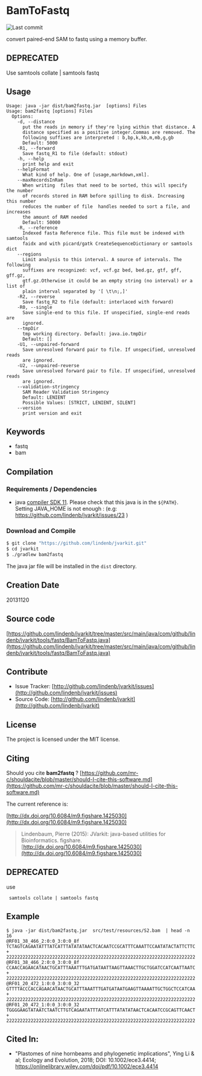 # BamToFastq

![Last commit](https://img.shields.io/github/last-commit/lindenb/jvarkit.png)

convert paired-end SAM to fastq using a memory buffer.


## DEPRECATED

Use samtools collate | samtools fastq

## Usage

```
Usage: java -jar dist/bam2fastq.jar  [options] Files
Usage: bam2fastq [options] Files
  Options:
    -d, --distance
      put the reads in memory if they're lying within that distance. A 
      distance specified as a positive integer.Commas are removed. The 
      following suffixes are interpreted : b,bp,k,kb,m,mb,g,gb
      Default: 5000
    -R1, --forward
      Save fastq_R1 to file (default: stdout)
    -h, --help
      print help and exit
    --helpFormat
      What kind of help. One of [usage,markdown,xml].
    --maxRecordsInRam
      When writing  files that need to be sorted, this will specify the number 
      of records stored in RAM before spilling to disk. Increasing this number 
      reduces the number of file  handles needed to sort a file, and increases 
      the amount of RAM needed
      Default: 50000
    -R, --reference
      Indexed fasta Reference file. This file must be indexed with samtools 
      faidx and with picard/gatk CreateSequenceDictionary or samtools dict
    --regions
      Limit analysis to this interval. A source of intervals. The following 
      suffixes are recognized: vcf, vcf.gz bed, bed.gz, gtf, gff, gff.gz, 
      gtf.gz.Otherwise it could be an empty string (no interval) or a list of 
      plain interval separated by '[ \t\n;,]'
    -R2, --reverse
      Save fastq_R2 to file (default: interlaced with forward)
    -R0, --single
      Save single-end to this file. If unspecified, single-end reads are 
      ignored. 
    --tmpDir
      tmp working directory. Default: java.io.tmpDir
      Default: []
    -U1, --unpaired-forward
      Save unresolved forward pair to file. If unspecified, unresolved reads 
      are ignored.
    -U2, --unpaired-reverse
      Save unresolved forward pair to file. If unspecified, unresolved reads 
      are ignored.
    --validation-stringency
      SAM Reader Validation Stringency
      Default: LENIENT
      Possible Values: [STRICT, LENIENT, SILENT]
    --version
      print version and exit

```


## Keywords

 * fastq
 * bam


## Compilation

### Requirements / Dependencies

* java [compiler SDK 11](https://jdk.java.net/11/). Please check that this java is in the `${PATH}`. Setting JAVA_HOME is not enough : (e.g: https://github.com/lindenb/jvarkit/issues/23 )


### Download and Compile

```bash
$ git clone "https://github.com/lindenb/jvarkit.git"
$ cd jvarkit
$ ./gradlew bam2fastq
```

The java jar file will be installed in the `dist` directory.


## Creation Date

20131120

## Source code 

[https://github.com/lindenb/jvarkit/tree/master/src/main/java/com/github/lindenb/jvarkit/tools/fastq/BamToFastq.java](https://github.com/lindenb/jvarkit/tree/master/src/main/java/com/github/lindenb/jvarkit/tools/fastq/BamToFastq.java)


## Contribute

- Issue Tracker: [http://github.com/lindenb/jvarkit/issues](http://github.com/lindenb/jvarkit/issues)
- Source Code: [http://github.com/lindenb/jvarkit](http://github.com/lindenb/jvarkit)

## License

The project is licensed under the MIT license.

## Citing

Should you cite **bam2fastq** ? [https://github.com/mr-c/shouldacite/blob/master/should-I-cite-this-software.md](https://github.com/mr-c/shouldacite/blob/master/should-I-cite-this-software.md)

The current reference is:

[http://dx.doi.org/10.6084/m9.figshare.1425030](http://dx.doi.org/10.6084/m9.figshare.1425030)

> Lindenbaum, Pierre (2015): JVarkit: java-based utilities for Bioinformatics. figshare.
> [http://dx.doi.org/10.6084/m9.figshare.1425030](http://dx.doi.org/10.6084/m9.figshare.1425030)


## DEPRECATED

use  
```
 samtools collate | samtools fastq
```

## Example

```
$ java -jar dist/bam2fastq.jar  src/test/resources/S2.bam  | head -n 16
@RF01_38_466_2:0:0_3:0:0_8f
TCTAGTCAGAATATTTATCATTTATATATAACTCACAATCCGCATTTCAAATTCCAATATACTATTCTTC
+
2222222222222222222222222222222222222222222222222222222222222222222222
@RF01_38_466_2:0:0_3:0:0_8f
CCAACCAGAACATAACTGCATTTAAATTTGATGATAATTAAGTTAAACTTGCTGGATCCATCAATTAATC
+
2222222222222222222222222222222222222222222222222222222222222222222222
@RF01_20_472_1:0:0_3:0:0_32
GTTTTACCCACCAGAACATAACTGCATTTAAATTTGATGATAATGAAGTTAAAATTGCTGGCTCCATCAA
+
2222222222222222222222222222222222222222222222222222222222222222222222
@RF01_20_472_1:0:0_3:0:0_32
TGGGGAAGTATAATCTAATCTTGTCAGAATATTTATCATTTATATATAACTCACAATCCGCAGTTCAACT
+
2222222222222222222222222222222222222222222222222222222222222222222222
```


## Cited In:

  * "Plastomes of nine hornbeams and phylogenetic implications", Ying Li & al;  Ecology and Evolution, 2018; DOI: 10.1002/ece3.4414; https://onlinelibrary.wiley.com/doi/pdf/10.1002/ece3.4414 


